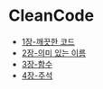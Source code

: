 CleanCode
===============================

- [1장-깨끗한 코드](./chapter-1.md)
- [2장-의미 있는 이름](./chapter-2.md)
- [3장-함수](./chapter-3.md)
- [4장-주석](./chapter-4.md)
